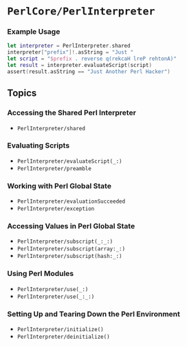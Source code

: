 # ``PerlCore/PerlInterpreter``

### Example Usage

```swift
let interpreter = PerlInterpreter.shared
interpreter["prefix"]!.asString = "Just "
let script = "$prefix . reverse q(rekcaH lreP rehtonA)"
let result = interpreter.evaluateScript(script)
assert(result.asString == "Just Another Perl Hacker")
```

## Topics

### Accessing the Shared Perl Interpreter

- ``PerlInterpreter/shared``

### Evaluating Scripts

- ``PerlInterpreter/evaluateScript(_:)``
- ``PerlInterpreter/preamble``

### Working with Perl Global State

- ``PerlInterpreter/evaluationSucceeded``
- ``PerlInterpreter/exception``

### Accessing Values in Perl Global State

- ``PerlInterpreter/subscript(_:_:)``
- ``PerlInterpreter/subscript(array:_:)``
- ``PerlInterpreter/subscript(hash:_:)``

### Using Perl Modules

- ``PerlInterpreter/use(_:)``
- ``PerlInterpreter/use(_:_:)``

### Setting Up and Tearing Down the Perl Environment

- ``PerlInterpreter/initialize()``
- ``PerlInterpreter/deinitialize()``
